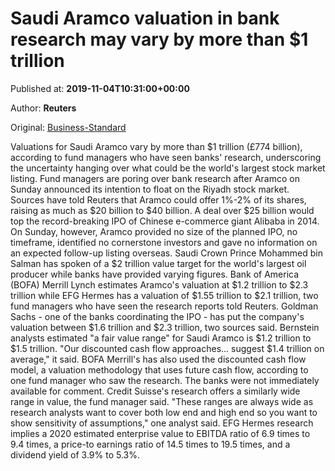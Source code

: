 
# Saudi Aramco valuation in bank research may vary by more than $1 trillion

Published at: **2019-11-04T10:31:00+00:00**

Author: **Reuters**

Original: [Business-Standard](https://www.business-standard.com/article/companies/saudi-aramco-valuation-in-bank-research-may-vary-by-more-than-1-trillion-119110400488_1.html)

Valuations for Saudi Aramco vary by more than $1 trillion (£774 billion), according to fund managers who have seen banks' research, underscoring the uncertainty hanging over what could be the world's largest stock market listing.
Fund managers are poring over bank research after Aramco on Sunday announced its intention to float on the Riyadh stock market.
Sources have told Reuters that Aramco could offer 1%-2% of its shares, raising as much as $20 billion to $40 billion. A deal over $25 billion would top the record-breaking IPO of Chinese e-commerce giant Alibaba in 2014.
On Sunday, however, Aramco provided no size of the planned IPO, no timeframe, identified no cornerstone investors and gave no information on an expected follow-up listing overseas.
Saudi Crown Prince Mohammed bin Salman has spoken of a $2 trillion value target for the world's largest oil producer while banks have provided varying figures.
Bank of America (BOFA) Merrill Lynch estimates Aramco's valuation at $1.2 trillion to $2.3 trillion while EFG Hermes has a valuation of $1.55 trillion to $2.1 trillion, two fund managers who have seen the research reports told Reuters.
Goldman Sachs - one of the banks coordinating the IPO - has put the company's valuation between $1.6 trillion and $2.3 trillion, two sources said.
Bernstein analysts estimated "a fair value range" for Saudi Aramco is $1.2 trillion to $1.5 trillion.
"Our discounted cash flow approaches... suggest $1.4 trillion on average," it said.
BOFA Merrill's has also used the discounted cash flow model, a valuation methodology that uses future cash flow, according to one fund manager who saw the research.
The banks were not immediately available for comment.
Credit Suisse's research offers a similarly wide range in value, the fund manager said.
"These ranges are always wide as research analysts want to cover both low end and high end so you want to show sensitivity of assumptions," one analyst said.
EFG Hermes research implies a 2020 estimated enterprise value to EBITDA ratio of 6.9 times to 9.4 times, a price-to earnings ratio of 14.5 times to 19.5 times, and a dividend yield of 3.9% to 5.3%.
